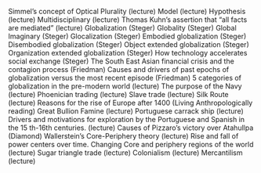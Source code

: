 
Simmel’s concept of Optical Plurality (lecture)
Model (lecture)
Hypothesis (lecture)
Multidisciplinary (lecture)
Thomas Kuhn’s assertion that “all facts are mediated” (lecture)
Globalization (Steger)
Globality (Steger)
Global Imaginary (Steger)
Glocalization (Steger)
Embodied globalization (Steger)
Disembodied globalization (Steger)
Object extended globalization (Steger)
Organization extended globalization (Steger)
How technology accelerates social exchange (Steger)
The South East Asian financial crisis and the contagion process (Friedman)
Causes and drivers of past epochs of globalization versus the most recent episode (Friedman)
5 categories of globalization in the pre-modern world (lecture)
The purpose of the Navy (lecture)
Phoenician trading (lecture)
Slave trade (lecture)
Silk Route (lecture)
Reasons for the rise of Europe after 1400 (Living Anthropologically reading)
Great Bullion Famine (lecture)
Portuguese carrack ship (lecture)
Drivers and motivations for exploration by the Portuguese and Spanish in the 15 th-16th centuries. (lecture)
Causes of Pizzaro’s victory over Atahullpa (Diamond)
Wallerstein’s Core-Periphery theory (lecture)
Rise and fall of power centers over time. Changing Core and periphery regions of the world (lecture)
Sugar triangle trade (lecture)
Colonialism (lecture)
Mercantilism (lecture)
